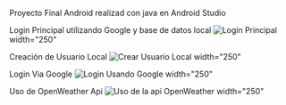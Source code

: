 Proyecto Final Android realizad con java en Android Studio

Login Principal utilizando Google y base de datos local 
![Login Principal](https://github.com/byron641/ProyectoFinalV2/blob/main/Screenshots/Login%20Proyecto%20Final%202.png) width="250"

Creación de Usuario Local 
![Crear Usuario Local](https://github.com/byron641/ProyectoFinalV2/blob/main/Screenshots/Crear%20usuario%20Proyecto%20Final%202.png) width="250"

Login Via Google 
![Login Usando Google](https://github.com/byron641/ProyectoFinalV2/blob/main/Screenshots/Login%20con%20Google%20Proyecto%20Final%202.png) width="250"

Uso de OpenWeather Api
![Uso de la api OpenWeather](https://github.com/byron641/ProyectoFinalV2/blob/main/Screenshots/Uso%20de%20Api%20OpenWeather%20Proyecto%20Final%202.png) width="250"




